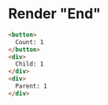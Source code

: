 # Render "End"
```html
<button>
  Count: 1
</button>
<div>
  Child: 1
</div>
<div>
  Parent: 1
</div>
```